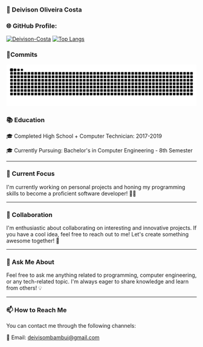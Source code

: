 ### 👤 Deivison Oliveira Costa

### 🌐 GitHub Profile:

[![Deivison-Costa](https://github-readme-stats.vercel.app/api?username=Deivison-Costa&show_icons=true&theme=radical)](https://github.com/Deivison-Costa)
[![Top Langs](https://github-readme-stats.vercel.app/api/top-langs/?username=Deivison-Costa&layout=compact&theme=radical)](https://github.com/Deivison-Costa)

### 📝Commits
![Snake Animation](https://github.com/Deivison-Costa/Deivison-Costa/blob/output/github-contribution-grid-snake-dark.svg)

### 📚 Education

🎓 Completed High School + Computer Technician: 2017-2019

🎓 Currently Pursuing: Bachelor's in Computer Engineering - 8th Semester

---

### 🔭 Current Focus 
I'm currently working on personal projects and honing my programming skills to become a proficient software developer! 👨‍💻

---

### 👯 Collaboration

I'm enthusiastic about collaborating on interesting and innovative projects. If you have a cool idea, feel free to reach out to me! Let's create something awesome together! 🤝

---

### 💬 Ask Me About

Feel free to ask me anything related to programming, computer engineering, or any tech-related topic. I'm always eager to share knowledge and learn from others! 💡

---

### 📫 How to Reach Me

You can contact me through the following channels:

📧 Email: deivisombambui@gmail.com
